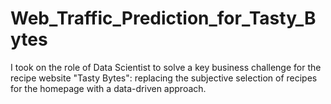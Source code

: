 # Web_Traffic_Prediction_for_Tasty_Bytes
I took on the role of Data Scientist to solve a key business challenge for the recipe website "Tasty Bytes": replacing the subjective selection of recipes for the homepage with a data-driven approach.
